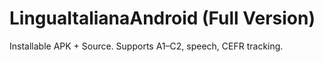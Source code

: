 # LinguaItalianaAndroid (Full Version)

Installable APK + Source. Supports A1–C2, speech, CEFR tracking.